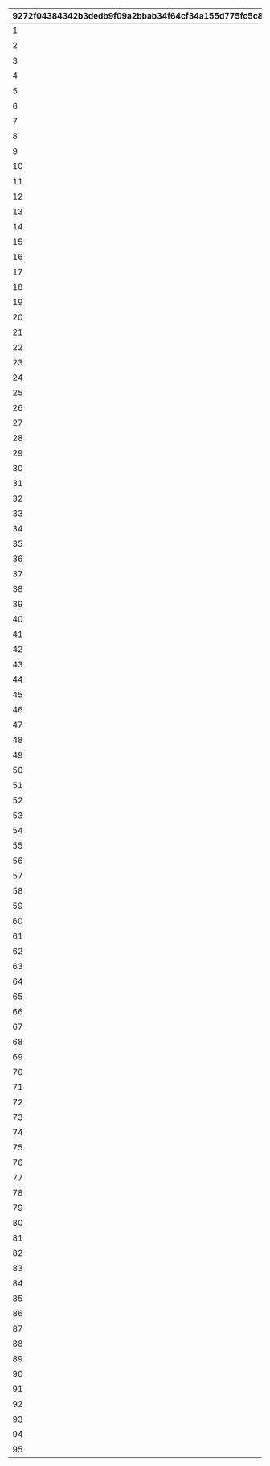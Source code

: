 |9272f04384342b3dedb9f09a2bbab34f64cf34a155d775fc5c8125614e7490b0|3d927a679f5f6234dab01013ce1d4b2005a7bea6dc66f68b544a2760438407c9|e0f6b2ab005b9ac36512ab90e15f7b0ea15ad65c30e702e80dcaa90394709536|5953c22fb0944507641fb4f65f2efefc12ccd7860234386ae1eb4234f7345d89|951e69e1434ce1322952e7028f40d3f546c071fb9a693da505f222e971eeb941|
| --- | --- | --- | --- | --- |
|1|ひよっこ|1|0|26999|
|2|未熟者|1|0|26999|
|3|稚魚|1|0|26999|
|4|ビギナーランナー|3|0|26999|
|5|赤ちゃん|1|0|26999|
|6|ベイビー|1|0|26999|
|7|小物|1|0|26999|
|8|へっぽこ|1|0|26999|
|9|素人|1|0|26999|
|10|小魚|1|27000|33999|
|11|初心者|1|27000|33999|
|12|エンジョイランナー|3|27000|33999|
|13|若輩者|1|27000|33999|
|14|ルーキー|1|27000|33999|
|15|ガール|1|27000|33999|
|16|注目株|1|27000|33999|
|17|原石|1|27000|33999|
|18|ニューホープ|2|27000|33999|
|19|探究者|1|34000|50399|
|20|暴れん坊|1|34000|50399|
|21|申し子|1|34000|50399|
|22|奇才|1|34000|50399|
|23|大物|1|34000|50399|
|24|麒麟児|1|34000|50399|
|25|ホープ|1|34000|50399|
|26|新星|1|34000|50399|
|27|逸材|1|34000|50399|
|28|マーメイド|1|50400|59999|
|29|先輩|1|50400|59999|
|30|中級者|1|50400|59999|
|31|ビーチフラッガー|3|50400|59999|
|32|魚|1|50400|59999|
|33|チーフ|1|50400|59999|
|34|キャプテン|1|50400|59999|
|35|一人前|1|50400|59999|
|36|セミプロ|1|50400|59999|
|37|大型新人|1|50400|59999|
|38|流れ星|1|60000|69999|
|39|先生|1|60000|69999|
|40|ドルフィン|1|60000|69999|
|41|職人|1|60000|69999|
|42|レーサー|1|60000|69999|
|43|トゥンヌス|1|60000|69999|
|44|中の中|1|60000|69999|
|45|ビッグネーム|2|60000|69999|
|46|異才|1|60000|69999|
|47|エリート|1|60000|69999|
|48|仕事人|1|60000|69999|
|49|玄人|1|60000|69999|
|50|オルカ|1|70000|83999|
|51|名人|1|70000|83999|
|52|魔術師|1|70000|83999|
|53|師匠|1|70000|83999|
|54|サブマリン|1|70000|83999|
|55|スプリンター|2|70000|83999|
|56|名手|1|70000|83999|
|57|エースランナー|2|70000|83999|
|58|プロ|1|70000|83999|
|59|看板選手|1|70000|83999|
|60|第一人者|1|70000|83999|
|61|ドン|1|70000|83999|
|62|スピードスター|2|84000|99999|
|63|豪傑|1|84000|99999|
|64|プリンセス|1|84000|99999|
|65|女神|1|84000|99999|
|66|マスター|1|84000|99999|
|67|ナンバーワン|2|84000|99999|
|68|寵児|1|84000|99999|
|69|ワイルドグリフォン|3|84000|99999|
|70|ワイバーン|1|84000|99999|
|71|エキスパート|2|84000|99999|
|72|トップランナー|2|84000|99999|
|73|韋駄天|1|100000|119999|
|74|クイーン|1|100000|119999|
|75|チャンピオン|2|100000|119999|
|76|天才ランナー|2|100000|119999|
|77|レコードホルダー|3|100000|119999|
|78|極致|1|100000|119999|
|79|ネプテリオン|2|100000|119999|
|80|シードレイク|2|100000|119999|
|81|女傑|1|100000|119999|
|82|革命家|1|100000|119999|
|83|ビッグスター|2|100000|119999|
|84|ファンタジスタ|2|120000|999999|
|85|スーパースター|2|120000|999999|
|86|ワールドチャンプ|3|120000|999999|
|87|レジェンド|1|120000|999999|
|88|超人|1|120000|999999|
|89|トルペドン|1|120000|999999|
|90|カルキノス|1|120000|999999|
|91|アクアリオス|2|120000|999999|
|92|至宝|1|120000|999999|
|93|グランドマスター|3|120000|999999|
|94|英雄|1|120000|999999|
|95|天下取り|1|120000|999999|